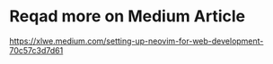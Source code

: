 # Reqad more on Medium Article
https://xlwe.medium.com/setting-up-neovim-for-web-development-70c57c3d7d61
